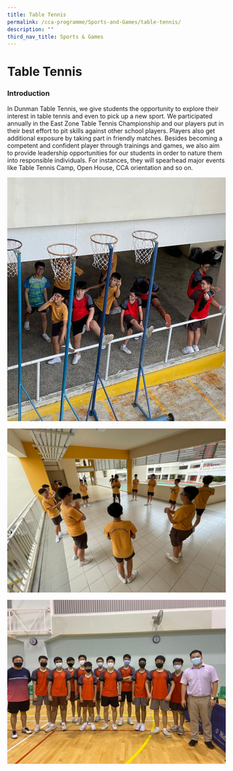 ```yaml
---
title: Table Tennis
permalink: /cca-programme/Sports-and-Games/table-tennis/
description: ""
third_nav_title: Sports & Games
---
```

# Table Tennis

### Introduction

In Dunman Table Tennis, we give students the opportunity to explore their interest in table tennis and even to pick up a new sport. We participated annually in the East Zone Table Tennis Championship and our players put in their best effort to pit skills against other school players. Players also get additional exposure by taking part in friendly matches. Besides becoming a competent and confident player through trainings and games, we also aim to provide leadership opportunities for our students in order to nature them into responsible individuals. For instances, they will spearhead major events like Table Tennis Camp, Open House, CCA orientation and so on.

![](/images/Student%20Development%20Programme/CCA%20Programme/Sports%20&%20Games/TableTennis1_v2.jpeg)

![](/images/Student%20Development%20Programme/CCA%20Programme/Sports%20&%20Games/TableTennis2.jpeg)

![](/images/Student%20Development%20Programme/CCA%20Programme/Sports%20&%20Games/TableTennis3.jpeg)